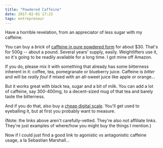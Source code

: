 ```yaml
---
title: "Powdered Caffeine"
date: 2017-02-01 17:23
tags: entrepreneur
---
```


Have a horrible revelation, from an appreciator of less sugar with my caffeine.

You can buy a *brick* of <a href="https://purebulk.com/caffeine-powder-synthetic/">caffeine in pure powdered form</a> for about $30. That's for 500g -- about a pound. Several years' supply, easily. Weightlifters use it, so it's going to be readily available for a long time. I got mine off Amazon.

If you do, please mix it with something that already has some bitterness inherent in it: coffee, tea, pomegranate or blueberry juice. Caffeine is *bitter* and will be *really foul* if mixed with an all-sweet juice like apple or orange...

But it works great with black tea, sugar and a bit of milk. You can add a lot of caffeine, say 300-400mg, to a decent-sized mug of that tea and barely taste the bitterness.

And if you do that, also buy a <a href="https://www.amazon.com/American-Weigh-Digital-Scale-sensitivity/dp/B0012LOQUQ/ref=sr_1_1?ie=UTF8&qid=1485998918&sr=8-1&keywords=small+digital+scale+.001">cheap digital scale</a>. You'll get used to eyeballing it, but at first you probably want to measure.

(Note: the links above aren't carefully-vetted. They're also not affiliate links. They're just examples of where/how you might buy the things I mention.)

Now if I could just find a good link to agonistic vs antagonistic caffeine usage, a la Sebastian Marshall...
